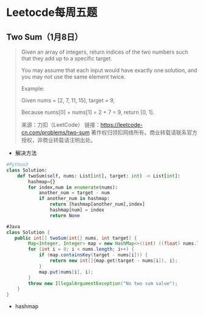 # Leetocde每周五题

## Two Sum（1月8日）

> Given an array of integers, return indices of the two numbers such that they add up to a specific target.
>
> You may assume that each input would have exactly one solution, and you may not use the same element twice.
>
> Example:
>
> Given nums = [2, 7, 11, 15], target = 9,
>
> Because nums[0] + nums[1] = 2 + 7 = 9,
> return [0, 1].
>
> 来源：力扣（LeetCode）
> 链接：https://leetcode-cn.com/problems/two-sum
> 著作权归领扣网络所有。商业转载请联系官方授权，非商业转载请注明出处。

- 解决方法

```python
#Python3
class Solution:
    def twoSum(self, nums: List[int], target: int) -> List[int]:
        hashmap={}
        for index,num in enumerate(nums):
            another_num = target - num
            if another_num in hashmap:
                return [hashmap[another_num],index]
                hashmap[num] = index
                return None
```

```java
#Java
class Solution {
   public int[] twoSum(int[] nums, int target) {
        Map<Integer, Integer> map = new HashMap<>((int) ((float) nums.length / 0.75F + 1.0F));
        for (int i = 0; i < nums.length; i++) {
            if (map.containsKey(target - nums[i])) {
                return new int[]{map.get(target - nums[i]), i};
            }
            map.put(nums[i], i);
        }
        throw new IllegalArgumentException("No two sum value");
    }
}
```

- hashmap